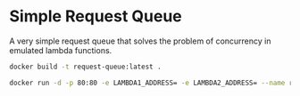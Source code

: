 # Simple Request Queue

A very simple request queue that solves the problem of concurrency in emulated lambda functions.

```sh
docker build -t request-queue:latest .
```

```sh
docker run -d -p 80:80 -e LAMBDA1_ADDRESS= -e LAMBDA2_ADDRESS= --name request-queue request-queue:latest
```

